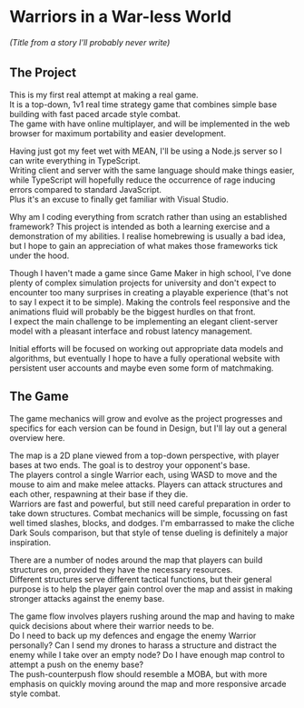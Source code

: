 # Warriors in a War-less World
###### (Title from a story I'll probably never write)
## The Project
This is my first real attempt at making a real game.  
It is a top-down, 1v1 real time strategy game that combines simple base building with fast paced arcade style combat.  
The game with have online multiplayer, and will be implemented in the web browser for maximum portability and easier development.  

Having just got my feet wet with MEAN, I'll be using a Node.js server so I can write everything in TypeScript.  
Writing client and server with the same language should make things easier, while TypeScript will hopefully reduce the occurrence of rage inducing errors compared to standard JavaScript.  
Plus it's an excuse to finally get familiar with Visual Studio.

Why am I coding everything from scratch rather than using an established framework? This project is intended as both a learning exercise and a demonstration of my abilities. I realise homebrewing is usually a bad idea, but I hope to gain an appreciation of what makes those frameworks tick under the hood.

Though I haven't made a game since Game Maker in high school, I've done plenty of complex simulation projects for university and don't expect to encounter too many surprises in creating a playable experience (that's not to say I expect it to be simple). Making the controls feel responsive and the animations fluid will probably be the biggest hurdles on that front.  
I expect the main challenge to be implementing an elegant client-server model with a pleasant interface and robust latency management.

Initial efforts will be focused on working out appropriate data models and algorithms, but eventually I hope to have a fully operational website with persistent user accounts and maybe even some form of matchmaking.

## The Game
The game mechanics will grow and evolve as the project progresses and specifics for each version can be found in Design, but I'll lay out a general overview here.

The map is a 2D plane viewed from a top-down perspective, with player bases at two ends. The goal is to destroy your opponent's base.  
The players control a single Warrior each, using WASD to move and the mouse to aim and make melee attacks. Players can attack structures and each other, respawning at their base if they die.  
Warriors are fast and powerful, but still need careful preparation in order to take down structures.
Combat mechanics will be simple, focussing on fast well timed slashes, blocks, and dodges. I'm embarrassed to make the cliche Dark Souls comparison, but that style of tense dueling is definitely a major inspiration.

There are a number of nodes around the map that players can build structures on, provided they have the necessary resources.  
Different structures serve different tactical functions, but their general purpose is to help the player gain control over the map and assist in making stronger attacks against the enemy base.  

The game flow involves players rushing around the map and having to make quick decisions about where their warrior needs to be.  
Do I need to back up my defences and engage the enemy Warrior personally? Can I send my drones to harass a structure and distract the enemy while I take over an empty node? Do I have enough map control to attempt a push on the enemy base?  
The push-counterpush flow should resemble a MOBA, but with more emphasis on quickly moving around the map and more responsive arcade style combat.
